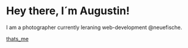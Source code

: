 # Hey there, I´m Augustin!

I am a photographer currently leraning web-development @neuefische.

[thats_me](https://www.themarysue.com/wp-content/uploads/2022/11/Old-Man-Thumbs-Up-Meme.jpeg?fit=2318%2C1545)
